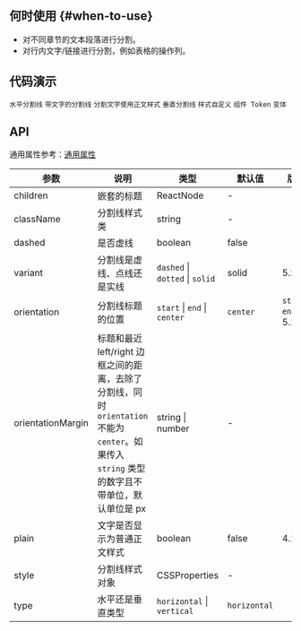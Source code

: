 
## 何时使用 {#when-to-use}

- 对不同章节的文本段落进行分割。
- 对行内文字/链接进行分割，例如表格的操作列。

## 代码演示

<!-- prettier-ignore -->
<code src="./demo/horizontal.tsx">水平分割线</code>
<code src="./demo/with-text.tsx">带文字的分割线</code>
<code src="./demo/plain.tsx">分割文字使用正文样式</code>
<code src="./demo/vertical.tsx">垂直分割线</code>
<code src="./demo/customize-style.tsx" debug>样式自定义</code>
<code src="./demo/component-token.tsx" debug>组件 Token</code>
<code src="./demo/variant.tsx">变体</code>

## API

通用属性参考：[通用属性](/docs/react/common-props)

| 参数 | 说明 | 类型 | 默认值 | 版本 |
| --- | --- | --- | --- | --- |
| children | 嵌套的标题 | ReactNode | - |  |
| className | 分割线样式类 | string | - |  |
| dashed | 是否虚线 | boolean | false |  |
| variant | 分割线是虚线、点线还是实线 | `dashed` \| `dotted` \| `solid` | solid | 5.20.0 |
| orientation | 分割线标题的位置 | `start` \| `end` \| `center` | `center` | `start` `end`: 5.24.0 |
| orientationMargin | 标题和最近 left/right 边框之间的距离，去除了分割线，同时 `orientation` 不能为 `center`。如果传入 `string` 类型的数字且不带单位，默认单位是 px | string \| number | - |  |
| plain | 文字是否显示为普通正文样式 | boolean | false | 4.2.0 |
| style | 分割线样式对象 | CSSProperties | - |  |
| type | 水平还是垂直类型 | `horizontal` \| `vertical` | `horizontal` |  |


